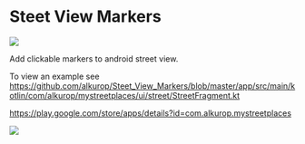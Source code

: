 # Steet View Markers
[![](https://jitpack.io/v/alkurop/Steet_View_Markers.svg)](https://jitpack.io/#alkurop/Steet_View_Markers)


Add clickable markers to android street view.


To view an example see 
https://github.com/alkurop/Steet_View_Markers/blob/master/app/src/main/kotlin/com/alkurop/mystreetplaces/ui/street/StreetFragment.kt

https://play.google.com/store/apps/details?id=com.alkurop.mystreetplaces

![](https://github.com/alkurop/gif-repo/raw/master/demo.gif)
